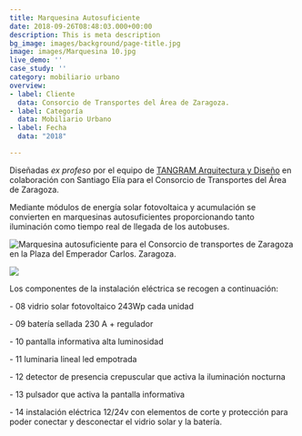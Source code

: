 ```yaml
---
title: Marquesina Autosuficiente
date: 2018-09-26T08:48:03.000+00:00
description: This is meta description
bg_image: images/background/page-title.jpg
image: images/Marquesina 10.jpg
live_demo: ''
case_study: ''
category: mobiliario urbano
overview:
- label: Cliente
  data: Consorcio de Transportes del Área de Zaragoza.
- label: Categoría
  data: Mobiliario Urbano
- label: Fecha
  data: "2018"

---
```

Diseñadas _ex profeso_ por el equipo de [TANGRAM Arquitectura y Diseño](https://www.tangramarquitectura.es/) en colaboración con Santiago Elía para el Consorcio de Transportes del Área de Zaragoza.

Mediante módulos de energía solar fotovoltaica y acumulación se convierten en marquesinas autosuficientes proporcionando tanto iluminación como tiempo real de llegada de los autobuses.

![Marquesina autosuficiente para el Consorcio de transportes de Zaragoza en la Plaza del Emperador Carlos. Zaragoza.](/images/Marquesina-1.jpg "Marquesina autosuficiente, Plaza del Emperador Carlos. Zaragoza.")

![](/images/marquesina-3d.jpg)

Los componentes de la instalación eléctrica se recogen a continuación:

\- 08 vidrio solar fotovoltaico 243Wp cada unidad

\- 09 batería sellada 230 A + regulador

\- 10 pantalla informativa alta luminosidad

\- 11 luminaria lineal led empotrada

\- 12 detector de presencia crepuscular que activa la iluminación nocturna

\- 13 pulsador que activa la pantalla informativa

\- 14 instalación eléctrica 12/24v con elementos de corte y protección para poder conectar y desconectar el vidrio solar y la batería.